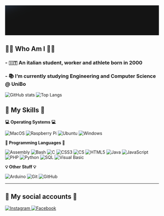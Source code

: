 <p align="center">
  <img alt="Welcome" src="./res/Welcome3.gif" width="1214" />
</p>

## 👨‍💻 Who Am I 👨‍💻

### - 🇮🇹 An italian student, worker and athlete born in 2000
### - 📚 I’m currently studying Engineering and Computer Science @ UniBo

![GitHub stats](https://github-readme-stats.vercel.app/api?username=andreazammarchi3&layout=compact&show_icons=true&theme=tokyonight)
![Top Langs](https://github-readme-stats.vercel.app/api/top-langs/?username=andreazammarchi3&layout=compact&show_icons=true&theme=radical&hide=css,javascript,html)

## 🔧 My Skills 🔧
  
  <b> 💻 Operating Systems 💻 </b> <br> 
  <p>
  <img alt="MacOS" src="https://img.shields.io/badge/-Mac_OS-000000?style=for-the-badge&logo=apple&logoColor=white" />
  <img alt="Raspberry Pi" src="https://img.shields.io/badge/-Raspberry Pi-A22846?style=for-the-badge&logo=raspberry-pi&logoColor=white" />
  <img alt="Ubuntu" src="https://img.shields.io/badge/-Ubuntu-E95420?style=for-the-badge&logo=ubuntu&logoColor=white" />
  <img alt="Windows" src="https://img.shields.io/badge/-Windows-0078D6?style=for-the-badge&logo=windows&logoColor=white" />
  </p>
  
  <b> 📝 Programming Languages 📝 </b> <br>
  <p>
    <img alt="Assembly" src="https://img.shields.io/badge/-Assembly-007AAC?style=for-the-badge&logo=AssemblyScript&logoColor=white" />
    <img alt="Bash" src="https://img.shields.io/badge/-Bash-4EAA25?style=for-the-badge&logo=gnu-bash&logoColor=white" />
    <img alt="C" src="https://img.shields.io/badge/-C-A8B9CC?style=for-the-badge&logo=c&logoColor=black" />
    <img alt="CSS3" src="https://img.shields.io/badge/-CSS3-1572B6?style=for-the-badge&logo=CSS3&logoColor=white" />
    <img alt="CS" src="https://img.shields.io/badge/-C%23-239120?style=for-the-badge&logo=c-sharp&logoColor=white" />
    <img alt="HTML5" src="https://img.shields.io/badge/-HTML5-E34F26?style=for-the-badge&logo=HTML5&logoColor=white" />
    <img alt="Java" src="https://img.shields.io/badge/-Java-007396?style=for-the-badge&logo=java&logoColor=white" />
    <img alt="JavaScript" src="https://img.shields.io/badge/-JavaScript-ffdc00?style=for-the-badge&logo=JavaScript&logoColor=black" />
    <img alt="PHP" src="https://img.shields.io/badge/-PHP-777BB4?style=for-the-badge&logo=PHP&logoColor=white" />
    <img alt="Python" src="https://img.shields.io/badge/-Python-3776AB?style=for-the-badge&logo=python&logoColor=white" />
    <img alt="SQL" src="https://img.shields.io/badge/-SQL-4479A1?style=for-the-badge&logo=MySQL&logoColor=white" />
    <img alt="Visual Basic" src="https://img.shields.io/badge/-Visual_Basic-342D7E?style=for-the-badge&logo=visual-studio-code&logoColor=white" />
  </p>
  
  <b> 💡 Other Stuff 💡 </b> <br>
  <p>
    <img alt="Arduino" src="https://img.shields.io/badge/-Arduino-00979D?style=for-the-badge&logo=Arduino&logoColor=white" />
    <img alt="Git" src="https://img.shields.io/badge/-Git-F05032?style=for-the-badge&logo=Git&logoColor=white" />
    <img alt="GitHub" src="https://img.shields.io/badge/-Github-181717?style=for-the-badge&logo=github&logoColor=white" />
  </p>
  

----

## 📲 My social accounts 📲
<p>
  <a href="https://www.instagram.com/andrea_zammarchi_/">
    <img alt="Instagram" src="https://img.shields.io/badge/-Instagram-E4405F?style=for-the-badge&logo=instagram&logoColor=white" />
  </a> 
  <a href="https://www.facebook.com/andrea.zammarchi.39/">
    <img alt="Facebook" src="https://img.shields.io/badge/-Facebook-003d99?style=for-the-badge&logo=facebook&logoColor=white" />
  </a>  
  
</p>
